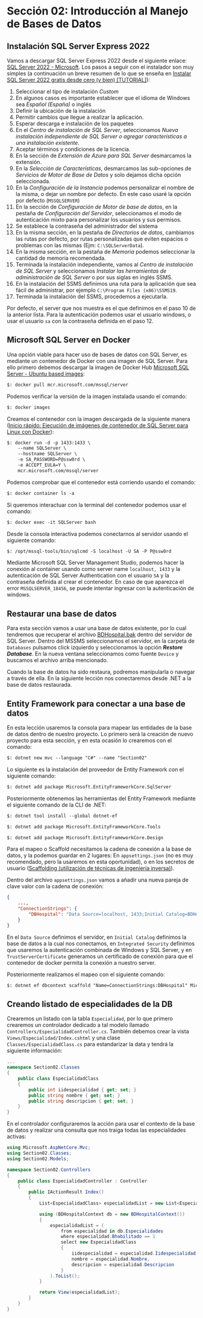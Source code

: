 # Sección 02: Introducción al Manejo de Bases de Datos

## Instalación SQL Server Express 2022

Vamos a descargar SQL Server Express 2022 desde el siguiente enlace: [SQL Server 2022 - Microsoft](https://www.microsoft.com/en-us/sql-server/sql-server-downloads). Los pasos a seguir con el instalador son muy simples (a continuación un breve resumen de lo que se enseña en [Instalar SQL Server 2022 gratis desde cero (y bien) [TUTORIAL]](https://www.youtube.com/watch?v=_fFz-_O2yvI)):

1. Seleccionar el tipo de instalación *Custom*
2. En algunos casos es importante establecer que el idioma de Windows sea *Español (España)* o inglés
3. Definir la ubicación de la instalación
4. Permitir cambios que llegue a realizar la aplicación.
5. Esperar descarga e instalación de los paquetes
6. En el *Centro de instalación de SQL Server*, seleccionamos *Nueva instalación independiente de SQL Server o agregar características a una instalación existente*.
7. Aceptar términos y condiciones de la licencia.
8. En la sección de *Extensión de Azure para SQL Server* desmarcamos la extensión.
9. En la *Selección de Características*, desmarcamos las sub-opciones de *Servicios de Motor de Base de Datos* y solo dejamos dicha opción seleccionada.
10. En la *Configuración de la Instancia* podemos personalizar el nombre de la misma, o dejar un nombre por defecto. En este caso usaré la opción por defecto (`MSSQLSERVER`)
11. En la sección de *Configuración de Motor de base de datos*, en la pestaña de *Configuración del Servidor*, seleccionamos el modo de autenticación mixto para personalizar los usuarios y sus permisos.
12. Se establece la contraseña del administrador del sistema
13. En la misma sección, en la pestaña de *Directorios de datos*, cambiamos las rutas por defecto, por rutas personalizadas que eviten espacios o problemas con las mismas (Ejm: `C:\SQLServerData`).
14. En la misma sección, en la pestaña de *Memoria* podemos seleccionar la cantidad de memoria recomendada.
15. Terminada la instalación independiente, vamos al *Centro de instalación de SQL Server* y seleccionamos *Instalar las herramientas de administración de SQL Server* o por sus siglas en inglés SSMS.
16. En la instalación del SSMS definimos una ruta para la aplicación que sea fácil de administrar, por ejemplo `C:\Program Files (x86)\SSMS19`.
17. Terminada la instalación del SSMS, procedemos a ejecutarla.

Por defecto, el server que nos muestra es el que definimos en el paso 10 de la anterior lista. Para la autenticación podemos usar el usuario windows, o usar el usuario `sa` con la contraseña definida en el paso 12.

## Microsoft SQL Server en Docker

Una opción viable para hacer uso de bases de datos con SQL Server, es mediante un contenedor de Docker con una imagen de SQL Server. Para ello primero debemos descargar la imagen de Docker Hub [Microsoft SQL Server - Ubuntu based images](https://hub.docker.com/_/microsoft-mssql-server):

```txt
$: docker pull mcr.microsoft.com/mssql/server
```

Podemos verificar la versión de la imagen instalada usando el comando:

```txt
$: docker images
```

Creamos el contenedor con la imagen descargada de la siguiente manera ([Inicio rápido: Ejecución de imágenes de contenedor de SQL Server para Linux con Docker](https://learn.microsoft.com/es-mx/sql/linux/quickstart-install-connect-docker?view=sql-server-ver16&pivots=cs1-bash)):

```txt
$: docker run -d -p 1433:1433 \
    --name SQLServer \
    --hostname SQLServer \
    -e SA_PASSWORD=P@ssw0rd \
    -e ACCEPT_EULA=Y \
    mcr.microsoft.com/mssql/server
```

Podemos comprobar que el contenedor está corriendo usando el comando:

```txt
$: docker container ls -a
```

Si queremos interactuar con la terminal del contenedor podemos usar el comando:

```txt
$: docker exec -it SQLServer bash
```

Desde la consola interactiva podemos conectarnos al servidor usando el siguiente comando:

```txt
$: /opt/mssql-tools/bin/sqlcmd -S localhost -U SA -P P@ssw0rd
```

Mediante Microsoft SQL Server Management Studio, podemos hacer la conexión al container usando como server name `localhost, 1433` y la autenticación de SQL Server Authentication con el usuario `SA` y la contraseña definida al crear el contenedor. En caso de que aparezca el error `MSSQLSERVER_18456`, se puede intentar ingresar con la autenticación de windows.

## Restaurar una base de datos

Para esta sección vamos a usar una base de datos existente, por lo cual tendremos que recuperar el archivo [BDHospital.bak](./BDHospital.bak) dentro del servidor de SQL Server. Dentro del MSSMS seleccionamos el servidor, en la carpeta de `Databases` pulsamos click izquierdo y seleccionamos la opción ***Restore Database***. En la nueva ventana seleccionamos como fuente `Device` y buscamos el archivo arriba mencionado.

Cuando la base de datos ha sido restaura, podremos manipularla o navegar a través de ella. En la siguiente lección nos conectaremos desde .NET a la base de datos restaurada.

## Entity Framework para conectar a una base de datos

En esta lección usaremos la consola para mapear las entidades de la base de datos dentro de nuestro proyecto. Lo primero será la creación de nuevo proyecto para esta sección, y en esta ocasión lo crearemos con el comando:

```txt
$: dotnet new mvc --language "C#" --name "Section02"
```

Lo siguiente es la instalación del proveedor de Entity Framework con el siguiente comando:

```txt
$: dotnet add package Microsoft.EntityFrameworkCore.SqlServer
```

Posteriormente obtenemos las herramientas del Entity Framework mediante el siguiente comando de la CLI de .NET:

```txt
$: dotnet tool install --global dotnet-ef

$: dotnet add package Microsoft.EntityFrameworkCore.Tools

$: dotnet add package Microsoft.EntityFrameworkCore.Design
```

Para el mapeo o Scaffold necesitamos la cadena de conexión a la base de datos, y la podemos guardar en 2 lugares: En `appsettings.json` (no es muy recomendado, pero la usaremos en esta oportunidad), o en los secretos de usuario ([Scaffolding (utilización de técnicas de ingeniería inversa)](https://learn.microsoft.com/es-es/ef/core/managing-schemas/scaffolding/?tabs=dotnet-core-cli)).

Dentro del archivo `appsettings.json` vamos a añadir una nueva pareja de clave valor con la cadena de conexión:

```json
{
    ...,
    "ConnectionStrings": {
        "DBHospital": "Data Source=localhost, 1433;Initial Catalog=BDHospital;Integrated Security=True;TrustServerCertificate=True"
    }
}
```

En el `Data Source` definimos el servidor, en `Initial Catalog` definimos la base de datos a la cual nos conectamos, en `Integrated Security` definimos que usaremos la autenticación combinada de Windows y SQL Server, y en `TrustServerCertificate` generamos un certificado de conexión para que el contenedor de docker permita la conexión a nuestro server.

Posteriormente realizamos el mapeo con el siguiente comando:

```txt
$: dotnet ef dbcontext scaffold "Name=ConnectionStrings:DBHospital" Microsoft.EntityFrameworkCore.SqlServer -o Models
```

## Creando listado de especialidades de la DB

Crearemos un listado con la tabla `Especialidad`, por lo que primero crearemos un controlador dedicado a tal modelo llamado `Controllers/EspecialidadController.cs`. También debemos crear la vista `Views/Especialidad/Index.cshtml` y una clase `Classes/EspecialidadClass.cs` para estandarizar la data y tendrá la siguiente información:

```c#
...
namespace Section02.Classes
{
    public class EspecialidadClass
    {
        public int iidespecialidad { get; set; }
        public string nombre { get; set; }
        public string descripcion { get; set; }
    }
}
```

En el controlador configuraremos la acción para usar el contexto de la base de datos y realizar una consulta que nos traiga todas las especialidades activas:

```c#
using Microsoft.AspNetCore.Mvc;
using Section02.Classes;
using Section02.Models;

namespace Section02.Controllers
{
    public class EspecialidadController : Controller
    {
        public IActionResult Index()
        {
            List<EspecialidadClass> especialidadList = new List<EspecialidadClass>();

            using (BDHospitalContext db = new BDHospitalContext())
            {
                especialidadList = (
                    from especialidad in db.Especialidades
                    where especialidad.Bhabilitado == 1
                    select new EspecialidadClass
                    {
                        iidespecialidad = especialidad.Iidespecialidad,
                        nombre = especialidad.Nombre,
                        descripcion = especialidad.Descripcion
                    }
                ).ToList();
            }

            return View(especialidadList);
        }
    }
}
```
